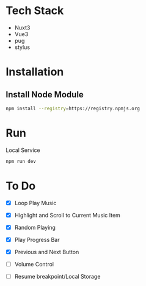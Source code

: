 # Tech Stack
- Nuxt3
- Vue3
- pug
- stylus

# Installation

## Install Node Module
```sh
npm install --registry=https://registry.npmjs.org
```
# Run
Local Service
```sh
npm run dev
```

# To Do
- [x] Loop Play Music
- [x] Highlight and Scroll to Current Music Item
- [x] Random Playing
- [x] Play Progress Bar
- [x] Previous and Next Button
- [ ] Volume Control
- [ ] Resume breakpoint/Local Storage

